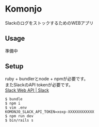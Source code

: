 # Komonjo

SlackのログをストックするためのWEBアプリ


## Usage

準備中

## Setup

ruby + bundlerとnode + npmが必要です。  
またSlackのAPI tokenが必要です。  
[Slack Web API | Slack](https://api.slack.com/web)

```
$ bundle
$ npm i
$ vim .env
KOMONJO_SLACK_API_TOKEN=xoxp-XXXXXXXXXXXX
$ npm run dev
$ bin/rails s
```
